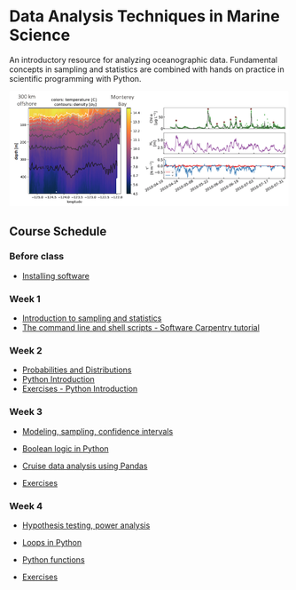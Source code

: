 # Data Analysis Techniques in Marine Science

An introductory resource for analyzing oceanographic data. Fundamental concepts in sampling and statistics are combined with hands on practice in scientific programming with Python.

![course banner image](images/course-image.png)

<!--These course notes are in Jupyter Notebooks. They can be viewed as static web pages on Github or run interactively on Binder at https://mybinder.org/v2/gh/mlmldata2020/course-notes/master

[![Binder](https://mybinder.org/badge_logo.svg)](https://mybinder.org/v2/gh/mlmldata2020/course-notes/master)-->

## Course Schedule

### Before class
* [Installing software](software-installation/README.md)

### Week 1
* [Introduction to sampling and statistics](week01-introduction.ipynb)
* [The command line and shell scripts - Software Carpentry tutorial](https://swcarpentry.github.io/shell-novice/)

### Week 2

* [Probabilities and Distributions](week02-probability-and-distributions.ipynb)
* [Python Introduction](week02b-python-intro.ipynb)
* [Exercises - Python Introduction](week02c-exercises-python-intro.ipynb)

### Week 3

* [Modeling, sampling, confidence intervals](week03a-modeling-sampling.ipynb)

* [Boolean logic in Python](week03b-boolean.ipynb)

* [Cruise data analysis using Pandas](week03c-cruise-data-analysis.ipynb)

* [Exercises](week03d-exercises.ipynb)

### Week 4

* [Hypothesis testing, power analysis](week04a-hypothesis-power.ipynb)

* [Loops in Python](week04b-loops.ipynb)

* [Python functions](week04c-python-functions.ipynb)

* [Exercises](week04d-exercises.ipynb)


<!--*

* [Week 4 - Hypothesis testing, power analysis](week04a-hypothesis-power.ipynb)

* [Week 4 Lab - Loops](week04b-loops.ipynb)

* [Week 4 Lab - Python functions](week04c-python-functions.ipynb)

* [Week 5 - Correlation, general least squares regression](week05a-corr-regress-least-squares.ipynb)

* [Week 5 Lab - Conditional execution](week05b-conditional-execution.ipynb)

* [Week 5 Lab - Python modules](week05c-python-modules.ipynb)

* [Week 6 - ANOVA, non-parametric statistics](week06a-anova-nonparam.ipynb)

* [Week 6 - The generalized linear model](week06b_generalized_linear_model.ipynb)

* [Week 6 Lab - WCOA cruise comparison and linear regression methods](week06c_wcoa_cruise_comparison.ipynb)

* [Week 6 Lab - GM and multiple regression workbook](week06d-GM-regression-multiple-regression-workbook.ipynb)

* [Week 7 - Error propagation](week07a-error-propagation.ipynb)

* [Week 7 - Optimization](week07b-optimization.ipynb)

* [Week 7 Lab - Stats examples](week07c-stats-examples.ipynb)

* [Week 7 Lab - Comparing regional temperatures](week07d-example-comparing-wcoa-temperature.ipynb)

* [Week 7 Lab - Poisson regression](week07e-poisson-regression-tropical-storms.ipynb)

* [Week 8 - Principal Component Analysis/Empirical Orthogonal Functions](week08a-PCA-EOF.ipynb)

* [Week 8 - Multi-Dimensional Scaling Analysis](week08b-MDS.ipynb)

* [Week 8 Lab - Population growth and optimizing exponential fits](week08c-us-population-example.ipynb)

* [Week 8 Lab - Python packages](week08d-python-packages.ipynb)

* [Week 9 - Spectral analysis](week09a_spectral_analysis.ipynb)

* [Week 9 Lab - NDBC wind](week09b-ndbc-wind.ipynb)

* [Week 9 Lab - Monterey Bay Kelp PCA](week09c-monterey_bay_kelp.ipynb)

* [Week 10 Lab - Elkhorn Slough spectral analysis - Part 1](week10a_lobo_spectral.ipynb)

* [Week 11 Lab - Elkhorn Slough spectral analysis - Part 2](week11a_lobo_spectral_part2.ipynb)

* [Week 11 - Spatial analysis](week11b-spatial-analysis.ipynb)

* [Week 11 - Interpolation](week11c-interpolation.ipynb)

* [Week 11 - Filtering](week11d-filtering.ipynb)

* [Week 12 - Mapping examples](week12a-mapping-intro.ipynb)

* [Week 12 - Image analysis](week12b-image-analysis.ipynb)

<!--
* [Week 4 - Power analysis](week04a-power-analysis.ipynb)

* [Week 3 Lab - WCOA cruise comparison](week03c_wcoa_cruise_comparison.ipynb)

* [Week 4 Lab - Linear regression examples](week04d-linear-regression-three-methods.ipynb)

* [Week 5 - The generalized linear model](week05a_generalized_linear_model.ipynb)

* [Week 6 - Optimization](week06b-optimization.ipynb)



* [Week 9 Lab - Pacific Decadal Oscillation and autocorrelation](week09b_correlation_function_pdo.ipynb)



* [Week 11 - Convolution, filtering and image analysis](week11a_filtering_image_analysis.ipynb)

* [Week 11 Lab - Mapping and projections](week11b_mapping_intro.ipynb)

#### Extras

* [Spatial analysis](x-spatial-analysis.ipynb)

* [Error propagation](x-error-propagation.ipynb)

* [Least squares harmonic analysis](x-least-squares-harmonic-fit.ipynb)

* [Modeling introduction, NPZ ecosystem model](x-modeling-and-NPZmodel.ipynb)


<!--

* [Week 4 Lab - Oceanographic cruise data](week04b-cruise-data-analysis.ipynb)

* [Week 5 - Multiple regression, matrices](week05a-multiple-regression-matrices.ipynb)

* [Week 5 Lab - Multiple regression and transformations example](week05b-mult-regression-example.ipynb)

* [Week 6 - Optimization and interpolation](week06a-optimization-interpolation.ipynb)

* [Week 6 Lab - Population growth and optimizing exponential fits](week06b-us-population-example.ipynb)

* [Week 6 Tutorial - Git](week06c-git-tutorial.ipynb)

* [Week 9 Lab - Mapping and projections](week09c_mapping_intro.ipynb)

* [Week 11 - Spatial analysis](week11-spatial-analysis.ipynb)

-->
